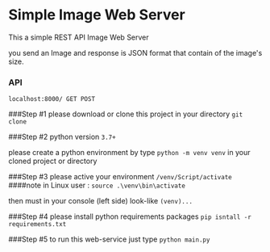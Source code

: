 # Simple Image Web Server
This a simple REST API Image Web Server

you send an Image and response is JSON format that contain of the image's size.
### API
`localhost:8000/ GET POST`

###Step #1
please download or clone this project in your directory `git clone`

###Step #2
python version `3.7+`

please create a python environment by type `python -m venv venv` in your cloned project or directory

###Step #3
please active your environment `/venv/Script/activate`
####note
in Linux user : `source .\venv\bin\activate`

then must in your console (left side) look-like `(venv)...`

###Step #4
please install python requirements packages `pip isntall -r requirements.txt`

###Step #5
to run this web-service just type `python main.py`